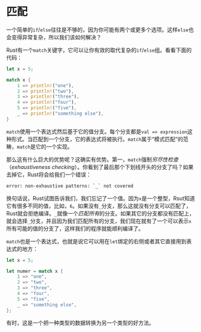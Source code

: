 # 匹配
一个简单的`if`/`else`往往是不够的，因为你可能有两个或更多个选项。这样`else`也会变得异常复杂，所以我们该如何解决？

Rust有一个`match`关键字，它可以让你有效的取代复杂的`if`/`else`组。看看下面的代码：

```rust
let x = 5;

match x {
    1 => println!("one"),
    2 => println!("two"),
    3 => println!("three"),
    4 => println!("four"),
    5 => println!("five"),
    _ => println!("something else"),
}
```

`match`使用一个表达式然后基于它的值分支。每个分支都是`val => expression`这种形式。当匹配到一个分支，它的表达式将被执行。`match`属于“模式匹配”的范畴，`match`是它的一个实现。

那么这有什么巨大的优势呢？这确实有优势。第一，`match`强制*穷尽性检查*（*exhaustiveness checking*）。你看到了最后那个下划线开头的分支了吗？如果去掉它，Rust将会给我们一个错误：

```bash
error: non-exhaustive patterns: `_` not covered
```

换句话说，Rust试图告诉我们，我们忘记了一个值。因为`x`是一个整型，Rsut知道它有很多不同的值，比如，`6`。如果没有`_`分支，那么这就没有分支可以匹配了，Rust就会拒绝编译。`_`就像一个*匹配所有*的分支。如果其它的分支都没有匹配上，就会选择`_`分支，并且因为我们匹配所有的分支，我们现在就有了一个可以表示`x`所有可能的值的分支了，这样我们的程序就能顺利编译了。

`match`也是一个表达式，也就是说它可以用在`let`绑定的右侧或者其它直接用到表达式的地方：

```rust
let x = 5;

let numer = match x {
    1 => "one",
    2 => "two",
    3 => "three",
    4 => "four",
    5 => "five",
    _ => "something else",
};
```

有时，这是一个把一种类型的数据转换为另一个类型的好方法。
